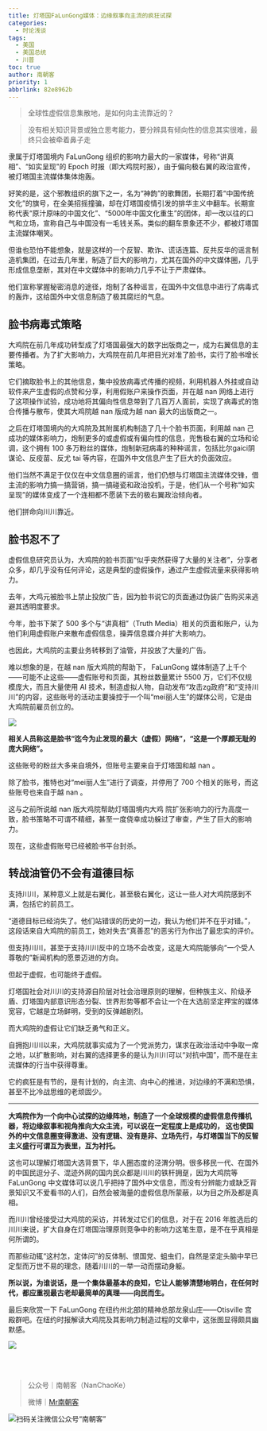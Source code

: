 ```yaml
---
title: 灯塔国FaLunGong媒体：边缘叙事向主流的疯狂试探
categories:
  - 时论浅谈
tags:
  - 美国
  - 美国总统
  - 川普
toc: true
author: 南朝客
priority: 1
abbrlink: 82e8962b
---
```


> 全球性虚假信息集散地，是如何向主流靠近的？

<!-- more -->

> 没有相关知识背景或独立思考能力，要分辨具有倾向性的信息其实很难，最终只会被牵着鼻子走

隶属于灯塔国境内 FaLunGong 组织的影响力最大的一家媒体，号称“讲真相”、“如实呈现”的 Epoch 时报（即大鸡院时报），由于偏向极右翼的政治宣传，被灯塔国主流媒体集体炮轰。

好笑的是，这个邪教组织的旗下之一，名为“神韵”的歌舞团，长期打着“中国传统文化”的旗号，在全美招摇撞骗，却在灯塔国疫情引发的排华主义中翻车。长期宣称代表“原汁原味的中国文化”、“5000年中国文化重生”的团体，却一改以往的口气和立场，宣称自己与中国没有一毛钱关系。类似的翻车景象还不少，都被灯塔国主流媒体嘲笑。

但谁也恐怕不能想象，就是这样的一个反智、欺诈、谎话连篇、反共反华的谣言制造机集团，在过去几年里，制造了巨大的影响力，尤其在国外的中文媒体圈，几乎形成信息垄断，其对在中文媒体中的影响力几乎不让于严肃媒体。

他们宣称掌握秘密消息的途径，炮制了各种谣言，在国外中文信息中进行了病毒式的轰炸，这给国外中文信息制造了极其腐烂的气息。





## 脸书病毒式策略

大鸡院在前几年成功转型成了灯塔国最强大的数字出版商之一，成为右翼信息的主要传播者。为了扩大影响力，大鸡院在前几年把目光对准了脸书，实行了脸书增长策略。

它们摘取脸书上的其他信息，集中投放病毒式传播的视频，利用机器人外挂或自动软件来产生虚假的点赞和分享，利用假账户来操作页面，并在越 nan 网络上进行了这项操作试验，成功地将其偏向性信息带到了几百万人面前，实现了病毒式的饱合传播与散布，使其大鸡院越 nan 版成为越 nan 最大的出版商之一。

之后在灯塔国境内的大鸡院及其附属机构制造了几十个脸书页面，利用越 nan 己成功的媒体影响力，炮制更多的或虚假或有偏向性的信息，兜售极右翼的立场和论调，这个拥有 100 多万粉丝的媒体，炮制新冠病毒的种种谣言，包括比尔gaici阴谋论、反疫苗、反尤 tai 等内容，在国外中文信息产生了巨大的负面效应。

他们当然不满足于仅仅在中文信息圈的谣言，他们仍想与灯塔国主流媒体交锋，借主流的影响力搞一搞营销，搞一搞碰瓷和政治投机，于是，他们从一个号称“如实呈现”的媒体变成了一个连相都不愿装下去的极右翼政治倾向者。

他们拼命向川川靠近。





## 脸书忍不了

虚假信息研究员认为，大鸡院的脸书页面“似乎突然获得了大量的关注者”，分享者众多，却几乎没有任何评论，这是典型的虚假操作，通过产生虚假流量来获得影响力。

去年，大鸡元被脸书上禁止投放广告，因为脸书说它的页面通过伪装广告购买来逃避其透明度要求。

今年，脸书下架了 500 多个与“讲真相”（Truth Media）相关的页面和账户，认为他们利用虚假账户来散布虚假信息，操弄信息媒介并扩大影响力。

也因此，大鸡院的主要业务转移到了油管，并投放了大量的广告。

难以想象的是，在越 nan 版大鸡院的帮助下， FaLunGong 媒体制造了上千个——可能不止这些——虚假账号和页面，其粉丝数量累计 5500 万，它们不仅规模庞大，而且大量使用 AI 技术，制造虚拟人物，自动发布“攻击zg政府”和“支持川川”的内容，这些账号的活动主要操控于一个叫“mei丽人生”的媒体公司，它是由大鸡院前雇员创立的。

![](http://write.godread.cn/dengtaguo/airenlian.png)



**相关人员称这是脸书“迄今为止发现的最大（虚假）网络”，“这是一个厚颜无耻的庞大网络”。**

这些账号的粉丝大多来自境外，但账号主要来自于灯塔国和越 nan 。

除了脸书，推特也对“mei丽人生”进行了调查，并停用了 700 个相关的账号，而这些账号也来自于越 nan 。

这与之前所说越 nan 版大鸡院帮助灯塔国境内大鸡 院扩张影响力的行为高度一致，脸书策略不可谓不精细，甚至一度侥幸成功躲过了审查，产生了巨大的影响力。

现在，这些虚假账号已经被脸书平台封杀。





## 转战油管仍不会有道德目标

支持川川，某种意义上就是右翼化，甚至极右翼化，这让一些人对大鸡院感到不满，包括它的前员工。

“道德目标已经消失了。他们站错误的历史的一边，我认为他们并不在乎对错。”，这段话来自大鸡院的前员工，她对失去“真善忍”的恶劣行为作出了最忠实的评价。

但支持川川，甚至于支持川川反中的立场不会改变，这是大鸡院能够向“一个受人尊敬的”新闻机构的愿景迈进的方向。

但起于虚假，也可能终于虚假。

灯塔国社会对川川的支持源自阶层对社会治理原则的理解，但种族主义、阶级矛盾、灯塔国内部意识形态分裂、世界形势等都不会让一个在大选前坚定押宝的媒体宽容，它越是立场鲜明，受到的反弹越剧烈。

而大鸡院的虚假让它们缺乏勇气和正义。

自拥抱川川以来，大鸡院就事实成为了一个党派势力，谋求在政治活动中争取一席之地，以扩散影响，对右翼的选择更多的是认为川川可以“对抗中国”，而不是在主流媒体的行当中获得尊重。

它的疯狂是有节的，是有计划的，向主流、向中心的推进，对边缘的不满和恐惧，甚至不比冷战思维的老顽固少。





<hr>





**大鸡院作为一个向中心试探的边缘阵地，制造了一个全球规模的虚假信息传播机器，将边缘叙事和视角推向大众主流，可以说在一定程度上是成功的， 这也使国外的中文信息圈变得激进、没有逻辑、没有是非、立场先行，与灯塔国当下的反智主义盛行可谓互为表里，互为衬托。**

这也可以理解灯塔国大选背景下，华人圈态度的泾渭分明。很多移民一代、在国外的中国民逗分子、混迹外网的国内民众都是川川的铁杆拥趸，因为大鸡院等 FaLunGong 中文媒体可以说几乎把持了国外中文信息，而没有分辨能力或缺乏背景知识又不爱看书的人们，自然会被海量的虚假信息所蒙蔽，以为目之所及都是真相。

而川川曾经接受过大鸡院的采访，并转发过它们的信息，对于在 2016 年胜选后的川川来说，扩大自身在灯塔国治理原则竞争中的影响力这笔生意，是不在乎真相是何所谓的。

而那些动辄“这村怎，定体问”的反体制、恨国党、蛆虫们，自然是坚定头脑中早已定型而万世不易的理念，随着川川的一举一动而摆动身躯。

**所以说，为谁说话，是一个集体最基本的良知，它让人能够清楚地明白，在任何时代，都应重视最古老却最简单的真理——向民而生。**

最后来欣赏一下 FaLunGong 在纽约州北部的精神总部龙泉山庄——Otisville 宫殿群吧。在纽约时报解读大鸡院及其影响力制造过程的文章中，这张图显得颇具幽默感。

![](http://write.godread.cn/dengtaguo/longquanshanzhuang.jpg)

<br>

<br>

> 公众号｜南朝客（NanChaoKe）
>
> 微博｜<a href="https://weibo.com/u/2821715870">Mr南朝客</a>



![扫码关注微信公众号“南朝客”](http://write.godread.cn/permanent/wxwbwz.png)
